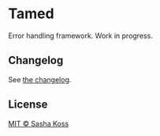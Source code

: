 # Tamed

Error handling framework. Work in progress.

## Changelog

See [the changelog](./CHANGELOG.md).

## License

[MIT © Sasha Koss](https://kossnocorp.mit-license.org/)

